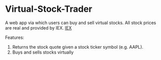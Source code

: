# Virtual-Stock-Trader
A web app via which users can buy and sell virtual stocks. All stock prices are real and provided by IEX. <a href="https://iextrading.com/developer/">IEX</a>

Features:
1. Returns the stock quote given a stock ticker symbol (e.g. AAPL).
2. Buys and sells stocks virtually 
